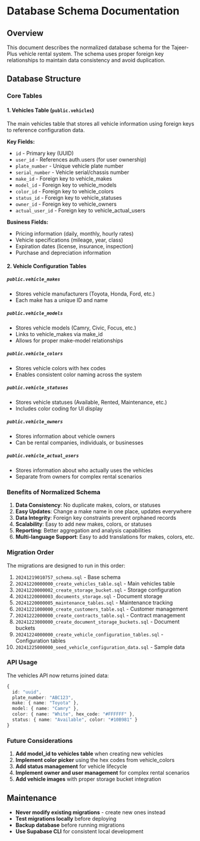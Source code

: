 # Database Schema Documentation

## Overview
This document describes the normalized database schema for the Tajeer-Plus vehicle rental system. The schema uses proper foreign key relationships to maintain data consistency and avoid duplication.

## Database Structure

### Core Tables

#### 1. Vehicles Table (`public.vehicles`)
The main vehicles table that stores all vehicle information using foreign keys to reference configuration data.

**Key Fields:**
- `id` - Primary key (UUID)
- `user_id` - References auth.users (for user ownership)
- `plate_number` - Unique vehicle plate number
- `serial_number` - Vehicle serial/chassis number
- `make_id` - Foreign key to vehicle_makes
- `model_id` - Foreign key to vehicle_models
- `color_id` - Foreign key to vehicle_colors
- `status_id` - Foreign key to vehicle_statuses
- `owner_id` - Foreign key to vehicle_owners
- `actual_user_id` - Foreign key to vehicle_actual_users

**Business Fields:**
- Pricing information (daily, monthly, hourly rates)
- Vehicle specifications (mileage, year, class)
- Expiration dates (license, insurance, inspection)
- Purchase and depreciation information

#### 2. Vehicle Configuration Tables

##### `public.vehicle_makes`
- Stores vehicle manufacturers (Toyota, Honda, Ford, etc.)
- Each make has a unique ID and name

##### `public.vehicle_models`
- Stores vehicle models (Camry, Civic, Focus, etc.)
- Links to vehicle_makes via make_id
- Allows for proper make-model relationships

##### `public.vehicle_colors`
- Stores vehicle colors with hex codes
- Enables consistent color naming across the system

##### `public.vehicle_statuses`
- Stores vehicle statuses (Available, Rented, Maintenance, etc.)
- Includes color coding for UI display

##### `public.vehicle_owners`
- Stores information about vehicle owners
- Can be rental companies, individuals, or businesses

##### `public.vehicle_actual_users`
- Stores information about who actually uses the vehicles
- Separate from owners for complex rental scenarios

### Benefits of Normalized Schema

1. **Data Consistency**: No duplicate makes, colors, or statuses
2. **Easy Updates**: Change a make name in one place, updates everywhere
3. **Data Integrity**: Foreign key constraints prevent orphaned records
4. **Scalability**: Easy to add new makes, colors, or statuses
5. **Reporting**: Better aggregation and analysis capabilities
6. **Multi-language Support**: Easy to add translations for makes, colors, etc.

### Migration Order

The migrations are designed to run in this order:
1. `20241219010757_schema.sql` - Base schema
2. `20241220000000_create_vehicles_table.sql` - Main vehicles table
3. `20241220000002_create_storage_bucket.sql` - Storage configuration
4. `20241220000003_documents_storage.sql` - Document storage
5. `20241220000005_maintenance_tables.sql` - Maintenance tracking
6. `20241221000000_create_customers_table.sql` - Customer management
7. `20241222000000_create_contracts_table.sql` - Contract management
8. `20241223000000_create_document_storage_buckets.sql` - Document buckets
9. `20241224000000_create_vehicle_configuration_tables.sql` - Configuration tables
10. `20241225000000_seed_vehicle_configuration_data.sql` - Sample data

### API Usage

The vehicles API now returns joined data:
```typescript
{
  id: "uuid",
  plate_number: "ABC123",
  make: { name: "Toyota" },
  model: { name: "Camry" },
  color: { name: "White", hex_code: "#FFFFFF" },
  status: { name: "Available", color: "#10B981" }
}
```

### Future Considerations

1. **Add model_id to vehicles table** when creating new vehicles
2. **Implement color picker** using the hex codes from vehicle_colors
3. **Add status management** for vehicle lifecycle
4. **Implement owner and user management** for complex rental scenarios
5. **Add vehicle images** with proper storage bucket integration

## Maintenance

- **Never modify existing migrations** - create new ones instead
- **Test migrations locally** before deploying
- **Backup database** before running migrations
- **Use Supabase CLI** for consistent local development

